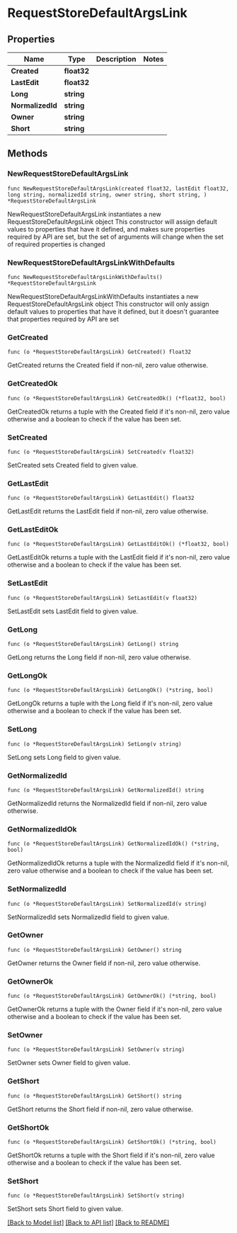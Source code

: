 # RequestStoreDefaultArgsLink

## Properties

Name | Type | Description | Notes
------------ | ------------- | ------------- | -------------
**Created** | **float32** |  | 
**LastEdit** | **float32** |  | 
**Long** | **string** |  | 
**NormalizedId** | **string** |  | 
**Owner** | **string** |  | 
**Short** | **string** |  | 

## Methods

### NewRequestStoreDefaultArgsLink

`func NewRequestStoreDefaultArgsLink(created float32, lastEdit float32, long string, normalizedId string, owner string, short string, ) *RequestStoreDefaultArgsLink`

NewRequestStoreDefaultArgsLink instantiates a new RequestStoreDefaultArgsLink object
This constructor will assign default values to properties that have it defined,
and makes sure properties required by API are set, but the set of arguments
will change when the set of required properties is changed

### NewRequestStoreDefaultArgsLinkWithDefaults

`func NewRequestStoreDefaultArgsLinkWithDefaults() *RequestStoreDefaultArgsLink`

NewRequestStoreDefaultArgsLinkWithDefaults instantiates a new RequestStoreDefaultArgsLink object
This constructor will only assign default values to properties that have it defined,
but it doesn't guarantee that properties required by API are set

### GetCreated

`func (o *RequestStoreDefaultArgsLink) GetCreated() float32`

GetCreated returns the Created field if non-nil, zero value otherwise.

### GetCreatedOk

`func (o *RequestStoreDefaultArgsLink) GetCreatedOk() (*float32, bool)`

GetCreatedOk returns a tuple with the Created field if it's non-nil, zero value otherwise
and a boolean to check if the value has been set.

### SetCreated

`func (o *RequestStoreDefaultArgsLink) SetCreated(v float32)`

SetCreated sets Created field to given value.


### GetLastEdit

`func (o *RequestStoreDefaultArgsLink) GetLastEdit() float32`

GetLastEdit returns the LastEdit field if non-nil, zero value otherwise.

### GetLastEditOk

`func (o *RequestStoreDefaultArgsLink) GetLastEditOk() (*float32, bool)`

GetLastEditOk returns a tuple with the LastEdit field if it's non-nil, zero value otherwise
and a boolean to check if the value has been set.

### SetLastEdit

`func (o *RequestStoreDefaultArgsLink) SetLastEdit(v float32)`

SetLastEdit sets LastEdit field to given value.


### GetLong

`func (o *RequestStoreDefaultArgsLink) GetLong() string`

GetLong returns the Long field if non-nil, zero value otherwise.

### GetLongOk

`func (o *RequestStoreDefaultArgsLink) GetLongOk() (*string, bool)`

GetLongOk returns a tuple with the Long field if it's non-nil, zero value otherwise
and a boolean to check if the value has been set.

### SetLong

`func (o *RequestStoreDefaultArgsLink) SetLong(v string)`

SetLong sets Long field to given value.


### GetNormalizedId

`func (o *RequestStoreDefaultArgsLink) GetNormalizedId() string`

GetNormalizedId returns the NormalizedId field if non-nil, zero value otherwise.

### GetNormalizedIdOk

`func (o *RequestStoreDefaultArgsLink) GetNormalizedIdOk() (*string, bool)`

GetNormalizedIdOk returns a tuple with the NormalizedId field if it's non-nil, zero value otherwise
and a boolean to check if the value has been set.

### SetNormalizedId

`func (o *RequestStoreDefaultArgsLink) SetNormalizedId(v string)`

SetNormalizedId sets NormalizedId field to given value.


### GetOwner

`func (o *RequestStoreDefaultArgsLink) GetOwner() string`

GetOwner returns the Owner field if non-nil, zero value otherwise.

### GetOwnerOk

`func (o *RequestStoreDefaultArgsLink) GetOwnerOk() (*string, bool)`

GetOwnerOk returns a tuple with the Owner field if it's non-nil, zero value otherwise
and a boolean to check if the value has been set.

### SetOwner

`func (o *RequestStoreDefaultArgsLink) SetOwner(v string)`

SetOwner sets Owner field to given value.


### GetShort

`func (o *RequestStoreDefaultArgsLink) GetShort() string`

GetShort returns the Short field if non-nil, zero value otherwise.

### GetShortOk

`func (o *RequestStoreDefaultArgsLink) GetShortOk() (*string, bool)`

GetShortOk returns a tuple with the Short field if it's non-nil, zero value otherwise
and a boolean to check if the value has been set.

### SetShort

`func (o *RequestStoreDefaultArgsLink) SetShort(v string)`

SetShort sets Short field to given value.



[[Back to Model list]](../README.md#documentation-for-models) [[Back to API list]](../README.md#documentation-for-api-endpoints) [[Back to README]](../README.md)


